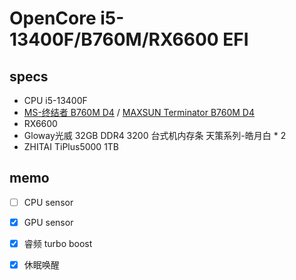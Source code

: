 # OpenCore i5-13400F/B760M/RX6600 EFI

## specs

- CPU i5-13400F
- [MS-终结者 B760M D4](https://www.maxsun.com.cn/2023/0104/5870.html) / [MAXSUN Terminator B760M D4](https://www.maxsun.com/products/terminator-b760m-d4)
- RX6600
- Gloway光威 32GB DDR4 3200 台式机内存条 天策系列-皓月白 * 2
- ZHITAI TiPlus5000 1TB

## memo

- [ ] CPU sensor
- [x] GPU sensor
- [x] 睿频 turbo boost
- [x] 休眠唤醒

